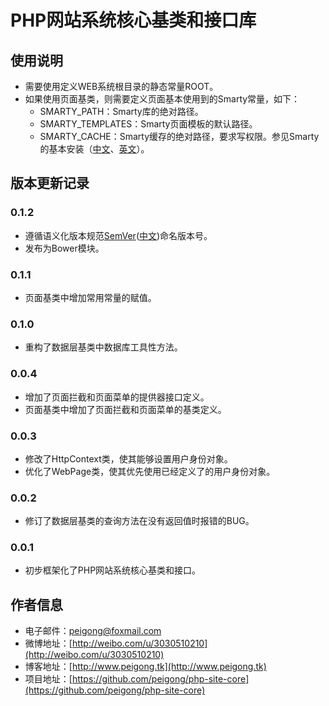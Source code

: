 # PHP网站系统核心基类和接口库 #

## 使用说明 ##
 * 需要使用定义WEB系统根目录的静态常量ROOT。
 * 如果使用页面基类，则需要定义页面基本使用到的Smarty常量，如下：
 	* SMARTY_PATH：Smarty库的绝对路径。
 	* SMARTY_TEMPLATES：Smarty页面模板的默认路径。
 	* SMARTY_CACHE：Smarty缓存的绝对路径，要求写权限。参见Smarty的基本安装（[中文](http://www.php100.com/manual/smarty/installing.smarty.basic.html)、[英文](http://www.smarty.net/quick_install)）。

## 版本更新记录 ##

### 0.1.2 ###
 * 遵循语义化版本规范[SemVer](http://semver.org)([中文](http://clientlab.github.io/studio/2013/11/16/semantic-versioning-2.0.0/))命名版本号。
 * 发布为Bower模块。

### 0.1.1 ###
 * 页面基类中增加常用常量的赋值。

### 0.1.0 ###
 * 重构了数据层基类中数据库工具性方法。

### 0.0.4 ###
 * 增加了页面拦截和页面菜单的提供器接口定义。
 * 页面基类中增加了页面拦截和页面菜单的基类定义。

### 0.0.3 ###
 * 修改了HttpContext类，使其能够设置用户身份对象。
 * 优化了WebPage类，使其优先使用已经定义了的用户身份对象。

### 0.0.2 ###
 * 修订了数据层基类的查询方法在没有返回值时报错的BUG。

### 0.0.1 ###
 * 初步框架化了PHP网站系统核心基类和接口。

## 作者信息 ##
 * 电子邮件：peigong@foxmail.com
 * 微博地址：[http://weibo.com/u/3030510210](http://weibo.com/u/3030510210)
 * 博客地址：[http://www.peigong.tk](http://www.peigong.tk)
 * 项目地址：[https://github.com/peigong/php-site-core](https://github.com/peigong/php-site-core)
